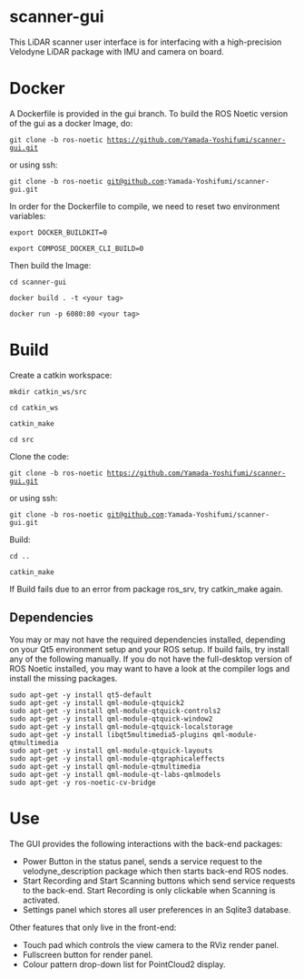 # scanner-gui

This LiDAR scanner user interface is for interfacing with a high-precision Velodyne LiDAR package with IMU and camera on board.

<h1>Docker</h1>

A Dockerfile is provided in the gui branch. To build the ROS Noetic version of the gui as a docker Image, do:

<code>git clone -b ros-noetic https://github.com/Yamada-Yoshifumi/scanner-gui.git</code>

or using ssh:

<code>git clone -b ros-noetic git@github.com:Yamada-Yoshifumi/scanner-gui.git</code>

In order for the Dockerfile to compile, we need to reset two environment variables:

<code>export DOCKER_BUILDKIT=0</code>

<code>export COMPOSE_DOCKER_CLI_BUILD=0</code>

Then build the Image:

<code>cd scanner-gui</code>

<code>docker build . -t \<your tag\></code>

<code>docker run -p 6080:80 \<your tag\></code>

<h1>Build</h1>

Create a catkin workspace:

<code>mkdir catkin_ws/src</code>

<code>cd catkin_ws</code>

<code>catkin_make</code>

<code>cd src</code>

Clone the code:

<code>git clone -b ros-noetic https://github.com/Yamada-Yoshifumi/scanner-gui.git</code>

or using ssh:

<code>git clone -b ros-noetic git@github.com:Yamada-Yoshifumi/scanner-gui.git</code>

Build:

<code>cd ..</code>

<code>catkin_make</code>

If Build fails due to an error from package ros_srv, try catkin_make again.

<h2>Dependencies</h2>

You may or may not have the required dependencies installed, depending on your Qt5 environment setup and your ROS setup. If build fails, try install any of the following manually. If you do not have the full-desktop version of ROS Noetic installed, you may want to have a look at the compiler logs and install the missing packages.

```
sudo apt-get -y install qt5-default
sudo apt-get -y install qml-module-qtquick2
sudo apt-get -y install qml-module-qtquick-controls2
sudo apt-get -y install qml-module-qtquick-window2
sudo apt-get -y install qml-module-qtquick-localstorage
sudo apt-get -y install libqt5multimedia5-plugins qml-module-qtmultimedia
sudo apt-get -y install qml-module-qtquick-layouts
sudo apt-get -y install qml-module-qtgraphicaleffects
sudo apt-get -y install qml-module-qtmultimedia
sudo apt-get -y install qml-module-qt-labs-qmlmodels
sudo apt-get -y ros-noetic-cv-bridge
```

<h1>Use</h1>

The GUI provides the following interactions with the back-end packages:

- Power Button in the status panel, sends a service request to the velodyne_description package which then starts back-end ROS nodes.
- Start Recording and Start Scanning buttons which send service requests to the back-end. Start Recording is only clickable when Scanning is activated.
- Settings panel which stores all user preferences in an Sqlite3 database.

Other features that only live in the front-end:

- Touch pad which controls the view camera to the RViz render panel.
- Fullscreen button for render panel.
- Colour pattern drop-down list for PointCloud2 display.
